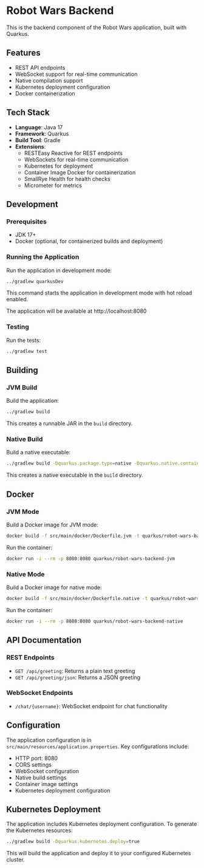 # Robot Wars Backend

This is the backend component of the Robot Wars application, built with Quarkus.

## Features

- REST API endpoints
- WebSocket support for real-time communication
- Native compilation support
- Kubernetes deployment configuration
- Docker containerization

## Tech Stack

- **Language**: Java 17
- **Framework**: Quarkus
- **Build Tool**: Gradle
- **Extensions**:
  - RESTEasy Reactive for REST endpoints
  - WebSockets for real-time communication
  - Kubernetes for deployment
  - Container Image Docker for containerization
  - SmallRye Health for health checks
  - Micrometer for metrics

## Development

### Prerequisites

- JDK 17+
- Docker (optional, for containerized builds and deployment)

### Running the Application

Run the application in development mode:

```bash
../gradlew quarkusDev
```

This command starts the application in development mode with hot reload enabled.

The application will be available at http://localhost:8080

### Testing

Run the tests:

```bash
../gradlew test
```

## Building

### JVM Build

Build the application:

```bash
../gradlew build
```

This creates a runnable JAR in the `build` directory.

### Native Build

Build a native executable:

```bash
../gradlew build -Dquarkus.package.type=native -Dquarkus.native.container-build=true
```

This creates a native executable in the `build` directory.

## Docker

### JVM Mode

Build a Docker image for JVM mode:

```bash
docker build -f src/main/docker/Dockerfile.jvm -t quarkus/robot-wars-backend-jvm .
```

Run the container:

```bash
docker run -i --rm -p 8080:8080 quarkus/robot-wars-backend-jvm
```

### Native Mode

Build a Docker image for native mode:

```bash
docker build -f src/main/docker/Dockerfile.native -t quarkus/robot-wars-backend-native .
```

Run the container:

```bash
docker run -i --rm -p 8080:8080 quarkus/robot-wars-backend-native
```

## API Documentation

### REST Endpoints

- `GET /api/greeting`: Returns a plain text greeting
- `GET /api/greeting/json`: Returns a JSON greeting

### WebSocket Endpoints

- `/chat/{username}`: WebSocket endpoint for chat functionality

## Configuration

The application configuration is in `src/main/resources/application.properties`. Key configurations include:

- HTTP port: 8080
- CORS settings
- WebSocket configuration
- Native build settings
- Container image settings
- Kubernetes deployment configuration

## Kubernetes Deployment

The application includes Kubernetes deployment configuration. To generate the Kubernetes resources:

```bash
../gradlew build -Dquarkus.kubernetes.deploy=true
```

This will build the application and deploy it to your configured Kubernetes cluster.